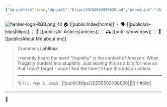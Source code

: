 ```yaml
---
{"dg-publish":true,"dg-path":"blips/20250502090620.md","permalink":"/blips/20250502090620/","title":"philipp @ Friday, May 2nd 2025","created":"2025-05-02T09:06:06","updated":"2025-05-02T09:07:09"}
---
```



<div class="transclusion internal-embed is-loaded"><div class="markdown-embed">




![flenker-logo-RGB.png|40](/img/user/attachments/flenker-logo-RGB.png)
🏠 [[public/Index\|home]]  ⋮ 🗣️ [[public/all-blips\|blips]] ⋮  📝 [[public/All Articles\|articles]]  ⋮ 🕰️ [[public/now\|now]] ⋮ 🪪 [[public/About Me\|about me]]


</div></div>


> [!summary] **philipp**:
>
> I recently heard the word "frupidity" in the context of Amazon: When Frugality borders into stupidity. Just leaving this as a blip for now so that I don't forget - once I find the time I'll turn this into an article.
> - - -
>
> 🗓️ <code>Fri, May 2, 2025</code>   · [[public/blips/20250502090620\|🔗]]
{ #blip}


- - -

 👾
